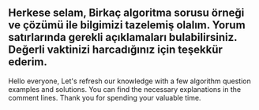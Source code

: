 Herkese selam,
Birkaç algoritma sorusu örneği ve çözümü ile bilgimizi tazelemiş olalım.
Yorum satırlarında gerekli açıklamaları bulabilirsiniz.
Değerli vaktinizi harcadığınız için teşekkür ederim.
---------------------------------------------------
Hello everyone,
Let's refresh our knowledge with a few algorithm question examples and solutions.
You can find the necessary explanations in the comment lines.
Thank you for spending your valuable time.
